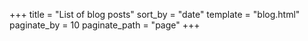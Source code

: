 +++
title = "List of blog posts"
sort_by = "date"
template = "blog.html"
paginate_by = 10
paginate_path = "page"
+++
